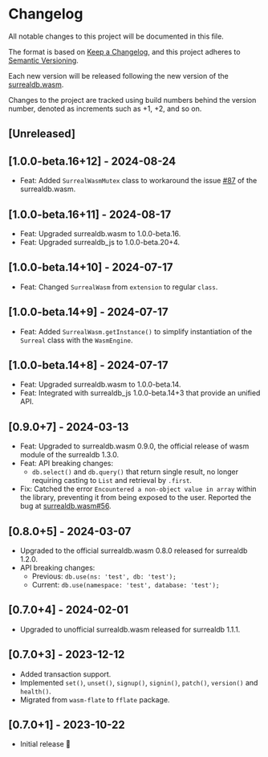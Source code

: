 # Changelog

All notable changes to this project will be documented in this file.

The format is based on [Keep a Changelog](https://keepachangelog.com/en/1.0.0/),
and this project adheres to [Semantic Versioning](https://semver.org/spec/v2.0.0.html).

Each new version will be released following the new version of the [surrealdb.wasm](https://github.com/surrealdb/surrealdb.wasm).

Changes to the project are tracked using build numbers behind the version number, denoted as increments such as +1, +2, and so on.

## [Unreleased]

## [1.0.0-beta.16+12] - 2024-08-24

- Feat: Added `SurrealWasmMutex` class to workaround the issue [#87](https://github.com/surrealdb/surrealdb.wasm/issues/87) of the surrealdb.wasm.

## [1.0.0-beta.16+11] - 2024-08-17

- Feat: Upgraded surrealdb.wasm to 1.0.0-beta.16.
- Feat: Upgraded surrealdb_js to 1.0.0-beta.20+4.

## [1.0.0-beta.14+10] - 2024-07-17
- Feat: Changed `SurrealWasm` from `extension` to regular `class`.

## [1.0.0-beta.14+9] - 2024-07-17
- Feat: Added `SurrealWasm.getInstance()` to simplify instantiation of the `Surreal` class with the `WasmEngine`.

## [1.0.0-beta.14+8] - 2024-07-17

- Feat: Upgraded surrealdb.wasm to 1.0.0-beta.14.
- Feat: Integrated with surrealdb_js 1.0.0-beta.14+3 that provide an unified API.

## [0.9.0+7] - 2024-03-13

- Feat: Upgraded to surrealdb.wasm 0.9.0, the official release of wasm module of the surrealdb 1.3.0.
- Feat: API breaking changes:
  - `db.select()` and `db.query()` that return single result, no longer requiring casting to `List` and retrieval by `.first`.
- Fix: Catched the error `Encountered a non-object value in array` within the library, preventing it from being exposed to the user. Reported the bug at [surrealdb.wasm#56](https://github.com/surrealdb/surrealdb.wasm/issues/56).


## [0.8.0+5] - 2024-03-07

- Upgraded to the official surrealdb.wasm 0.8.0 released for surrealdb 1.2.0.
- API breaking changes: 
  - Previous: `db.use(ns: 'test', db: 'test');`
  - Current: `db.use(namespace: 'test', database: 'test');` 
  
## [0.7.0+4] - 2024-02-01

- Upgraded to unofficial surrealdb.wasm released for surrealdb 1.1.1.

## [0.7.0+3] - 2023-12-12

- Added transaction support.
- Implemented `set()`, `unset()`, `signup()`, `signin()`, `patch()`, `version()` and `health()`.
- Migrated from `wasm-flate` to `fflate` package.

## [0.7.0+1] - 2023-10-22

- Initial release 🎉
